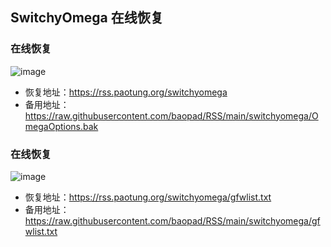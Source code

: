 ## SwitchyOmega 在线恢复
### 在线恢复
![image](https://user-images.githubusercontent.com/51699445/169664651-18794631-c929-4175-88fe-cec1e26c79ab.png)
- 恢复地址：https://rss.paotung.org/switchyomega
- 备用地址：https://raw.githubusercontent.com/baopad/RSS/main/switchyomega/OmegaOptions.bak
### 在线恢复
![image](https://user-images.githubusercontent.com/51699445/169664907-e40280be-54fa-4ab2-88d2-42bdb320c85d.png)
- 恢复地址：https://rss.paotung.org/switchyomega/gfwlist.txt
- 备用地址：https://raw.githubusercontent.com/baopad/RSS/main/switchyomega/gfwlist.txt

